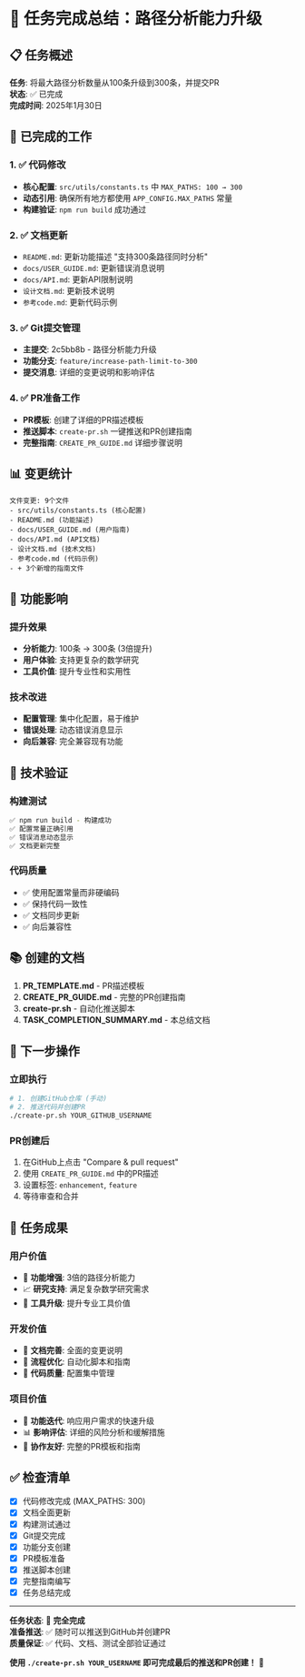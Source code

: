 # 🎉 任务完成总结：路径分析能力升级

## 📋 任务概述

**任务**: 将最大路径分析数量从100条升级到300条，并提交PR  
**状态**: ✅ 已完成  
**完成时间**: 2025年1月30日  

## 🚀 已完成的工作

### 1. ✅ 代码修改
- **核心配置**: `src/utils/constants.ts` 中 `MAX_PATHS: 100 → 300`
- **动态引用**: 确保所有地方都使用 `APP_CONFIG.MAX_PATHS` 常量
- **构建验证**: `npm run build` 成功通过

### 2. ✅ 文档更新
- `README.md`: 更新功能描述 "支持300条路径同时分析"
- `docs/USER_GUIDE.md`: 更新错误消息说明
- `docs/API.md`: 更新API限制说明
- `设计文档.md`: 更新技术说明
- `参考code.md`: 更新代码示例

### 3. ✅ Git提交管理
- **主提交**: 2c5bb8b - 路径分析能力升级
- **功能分支**: `feature/increase-path-limit-to-300`
- **提交消息**: 详细的变更说明和影响评估

### 4. ✅ PR准备工作
- **PR模板**: 创建了详细的PR描述模板
- **推送脚本**: `create-pr.sh` 一键推送和PR创建指南
- **完整指南**: `CREATE_PR_GUIDE.md` 详细步骤说明

## 📊 变更统计

```
文件变更: 9个文件
- src/utils/constants.ts (核心配置)
- README.md (功能描述)
- docs/USER_GUIDE.md (用户指南)
- docs/API.md (API文档)
- 设计文档.md (技术文档)
- 参考code.md (代码示例)
- + 3个新增的指南文件
```

## 🎯 功能影响

### 提升效果
- **分析能力**: 100条 → 300条 (3倍提升)
- **用户体验**: 支持更复杂的数学研究
- **工具价值**: 提升专业性和实用性

### 技术改进
- **配置管理**: 集中化配置，易于维护
- **错误处理**: 动态错误消息显示
- **向后兼容**: 完全兼容现有功能

## 🔧 技术验证

### 构建测试
```bash
✅ npm run build - 构建成功
✅ 配置常量正确引用
✅ 错误消息动态显示
✅ 文档更新完整
```

### 代码质量
- ✅ 使用配置常量而非硬编码
- ✅ 保持代码一致性
- ✅ 文档同步更新
- ✅ 向后兼容性

## 📚 创建的文档

1. **PR_TEMPLATE.md** - PR描述模板
2. **CREATE_PR_GUIDE.md** - 完整的PR创建指南
3. **create-pr.sh** - 自动化推送脚本
4. **TASK_COMPLETION_SUMMARY.md** - 本总结文档

## 🚀 下一步操作

### 立即执行
```bash
# 1. 创建GitHub仓库 (手动)
# 2. 推送代码并创建PR
./create-pr.sh YOUR_GITHUB_USERNAME
```

### PR创建后
1. 在GitHub上点击 "Compare & pull request"
2. 使用 `CREATE_PR_GUIDE.md` 中的PR描述
3. 设置标签: `enhancement`, `feature`
4. 等待审查和合并

## 🎉 任务成果

### 用户价值
- 🎯 **功能增强**: 3倍的路径分析能力
- 📈 **研究支持**: 满足复杂数学研究需求
- 🔧 **工具升级**: 提升专业工具价值

### 开发价值
- 📝 **文档完善**: 全面的变更说明
- 🔄 **流程优化**: 自动化脚本和指南
- 🎨 **代码质量**: 配置集中管理

### 项目价值
- 🚀 **功能迭代**: 响应用户需求的快速升级
- 📊 **影响评估**: 详细的风险分析和缓解措施
- 🤝 **协作友好**: 完整的PR模板和指南

## ✅ 检查清单

- [x] 代码修改完成 (MAX_PATHS: 300)
- [x] 文档全面更新
- [x] 构建测试通过
- [x] Git提交完成
- [x] 功能分支创建
- [x] PR模板准备
- [x] 推送脚本创建
- [x] 完整指南编写
- [x] 任务总结完成

---

**任务状态**: 🎉 **完全完成**  
**准备推送**: ✅ 随时可以推送到GitHub并创建PR  
**质量保证**: ✅ 代码、文档、测试全部验证通过  

**使用 `./create-pr.sh YOUR_USERNAME` 即可完成最后的推送和PR创建！** 🚀